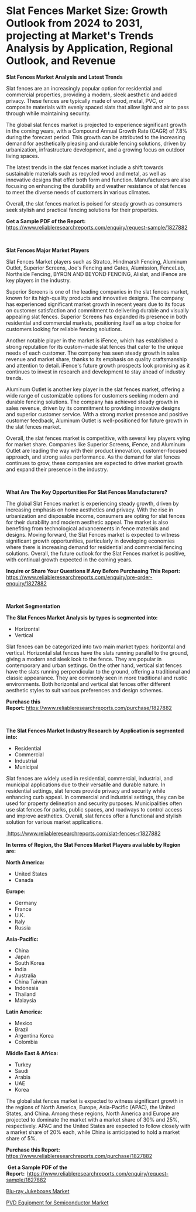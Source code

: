 <p><h1>Slat Fences Market Size: Growth Outlook from 2024 to 2031, projecting at Market's Trends Analysis by Application, Regional Outlook, and Revenue</h1></p><p><strong>Slat Fences Market Analysis and Latest Trends</strong></p>
<p><p>Slat fences are an increasingly popular option for residential and commercial properties, providing a modern, sleek aesthetic and added privacy. These fences are typically made of wood, metal, PVC, or composite materials with evenly spaced slats that allow light and air to pass through while maintaining security.</p><p>The global slat fences market is projected to experience significant growth in the coming years, with a Compound Annual Growth Rate (CAGR) of 7.8% during the forecast period. This growth can be attributed to the increasing demand for aesthetically pleasing and durable fencing solutions, driven by urbanization, infrastructure development, and a growing focus on outdoor living spaces.</p><p>The latest trends in the slat fences market include a shift towards sustainable materials such as recycled wood and metal, as well as innovative designs that offer both form and function. Manufacturers are also focusing on enhancing the durability and weather resistance of slat fences to meet the diverse needs of customers in various climates.</p><p>Overall, the slat fences market is poised for steady growth as consumers seek stylish and practical fencing solutions for their properties.</p></p>
<p><strong>Get a Sample PDF of the Report:&nbsp;</strong> <a href="https://www.reliableresearchreports.com/enquiry/request-sample/1827882">https://www.reliableresearchreports.com/enquiry/request-sample/1827882</a></p>
<p>&nbsp;</p>
<p><strong>Slat Fences Major Market Players</strong></p>
<p><p>Slat Fences Market players such as Stratco, Hindmarsh Fencing, Aluminum Outlet, Superior Screens, Joe's Fencing and Gates, Alumission, FenceLab, Northside Fencing, BYRON AND BEYOND FENCING, Alislat, and iFence are key players in the industry. </p><p>Superior Screens is one of the leading companies in the slat fences market, known for its high-quality products and innovative designs. The company has experienced significant market growth in recent years due to its focus on customer satisfaction and commitment to delivering durable and visually appealing slat fences. Superior Screens has expanded its presence in both residential and commercial markets, positioning itself as a top choice for customers looking for reliable fencing solutions.</p><p>Another notable player in the market is iFence, which has established a strong reputation for its custom-made slat fences that cater to the unique needs of each customer. The company has seen steady growth in sales revenue and market share, thanks to its emphasis on quality craftsmanship and attention to detail. iFence's future growth prospects look promising as it continues to invest in research and development to stay ahead of industry trends.</p><p>Aluminum Outlet is another key player in the slat fences market, offering a wide range of customizable options for customers seeking modern and durable fencing solutions. The company has achieved steady growth in sales revenue, driven by its commitment to providing innovative designs and superior customer service. With a strong market presence and positive customer feedback, Aluminum Outlet is well-positioned for future growth in the slat fences market.</p><p>Overall, the slat fences market is competitive, with several key players vying for market share. Companies like Superior Screens, iFence, and Aluminum Outlet are leading the way with their product innovation, customer-focused approach, and strong sales performance. As the demand for slat fences continues to grow, these companies are expected to drive market growth and expand their presence in the industry.</p></p>
<p>&nbsp;</p>
<p><strong>What Are The Key Opportunities For Slat Fences Manufacturers?</strong></p>
<p><p>The global Slat Fences market is experiencing steady growth, driven by increasing emphasis on home aesthetics and privacy. With the rise in urbanization and disposable income, consumers are opting for slat fences for their durability and modern aesthetic appeal. The market is also benefiting from technological advancements in fence materials and designs. Moving forward, the Slat Fences market is expected to witness significant growth opportunities, particularly in developing economies where there is increasing demand for residential and commercial fencing solutions. Overall, the future outlook for the Slat Fences market is positive, with continual growth expected in the coming years.</p></p>
<p><strong>Inquire or Share Your Questions If Any Before Purchasing This Report:</strong> <a href="https://www.reliableresearchreports.com/enquiry/pre-order-enquiry/1827882">https://www.reliableresearchreports.com/enquiry/pre-order-enquiry/1827882</a></p>
<p>&nbsp;</p>
<p><strong>Market Segmentation</strong></p>
<p><strong>The Slat Fences Market Analysis by types is segmented into:</strong></p>
<p><ul><li>Horizontal</li><li>Vertical</li></ul></p>
<p><p>Slat fences can be categorized into two main market types: horizontal and vertical. Horizontal slat fences have the slats running parallel to the ground, giving a modern and sleek look to the fence. They are popular in contemporary and urban settings. On the other hand, vertical slat fences have the slats running perpendicular to the ground, offering a traditional and classic appearance. They are commonly seen in more traditional and rustic environments. Both horizontal and vertical slat fences offer different aesthetic styles to suit various preferences and design schemes.</p></p>
<p><strong>Purchase this Report:&nbsp;</strong><a href="https://www.reliableresearchreports.com/purchase/1827882">https://www.reliableresearchreports.com/purchase/1827882</a></p>
<p>&nbsp;</p>
<p><strong>The Slat Fences Market Industry Research by Application is segmented into:</strong></p>
<p><ul><li>Residential</li><li>Commercial</li><li>Industrial</li><li>Municipal</li></ul></p>
<p><p>Slat fences are widely used in residential, commercial, industrial, and municipal applications due to their versatile and durable nature. In residential settings, slat fences provide privacy and security while enhancing curb appeal. In commercial and industrial settings, they can be used for property delineation and security purposes. Municipalities often use slat fences for parks, public spaces, and roadways to control access and improve aesthetics. Overall, slat fences offer a functional and stylish solution for various market applications.</p></p>
<p><a href="https://www.reliableresearchreports.com/slat-fences-r1827882">&nbsp;https://www.reliableresearchreports.com/slat-fences-r1827882</a></p>
<p><strong>In terms of Region, the Slat Fences Market Players available by Region are:</strong></p>
<p>
    <p> <strong> North America: </strong>
        <ul>
            <li>United States</li>
            <li>Canada</li>
        </ul>
        </p> 
    <p> <strong> Europe: </strong>
        <ul>
            <li>Germany</li>
            <li>France</li>
            <li>U.K.</li>
            <li>Italy</li>
            <li>Russia</li>
        </ul>
        </p> 
    <p> <strong> Asia-Pacific: </strong>
        <ul>
            <li>China</li>
            <li>Japan</li>
            <li>South Korea</li>
            <li>India</li>
            <li>Australia</li>
            <li>China Taiwan</li>
            <li>Indonesia</li>
            <li>Thailand</li>
            <li>Malaysia</li>
        </ul>
        </p> 
    <p> <strong> Latin America: </strong>
        <ul>
            <li>Mexico</li>
            <li>Brazil</li>
            <li>Argentina Korea</li>
            <li>Colombia</li>
        </ul>
        </p> 
    <p> <strong> Middle East & Africa: </strong>
        <ul>
            <li>Turkey</li>
            <li>Saudi</li>
            <li>Arabia</li>
            <li>UAE</li>
            <li>Korea</li>
        </ul>
    </p>
    </p>
<p><p>The global slat fences market is expected to witness significant growth in the regions of North America, Europe, Asia-Pacific (APAC), the United States, and China. Among these regions, North America and Europe are projected to dominate the market with a market share of 30% and 25%, respectively. APAC and the United States are expected to follow closely with a market share of 20% each, while China is anticipated to hold a market share of 5%.</p></p>
<p><strong>Purchase this Report: </strong><a href="https://www.reliableresearchreports.com/purchase/1827882">https://www.reliableresearchreports.com/purchase/1827882</a></p>
<p>&nbsp;<strong>Get a Sample PDF of the Report:&nbsp;&nbsp;</strong><a href="https://www.reliableresearchreports.com/enquiry/request-sample/1827882">https://www.reliableresearchreports.com/enquiry/request-sample/1827882</a></p>
<p><strong></strong></p>
<p><p><a href="https://github.com/dinty11332244/Market-Research-Report-List-1/blob/main/blu-ray-jukeboxes-market.md">Blu-ray Jukeboxes Market</a></p><p><a href="https://github.com/bulahHamill83/Market-Research-Report-List-1/blob/main/pvd-equipment-for-semiconductor-market.md">PVD Equipment for Semiconductor Market</a></p></p>